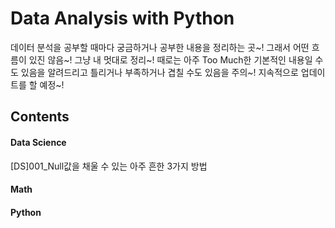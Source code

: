 # Data Analysis with Python

데이터 분석을 공부할 때마다 궁금하거나 공부한 내용을 정리하는 곳~! 그래서 어떤 흐름이 있진 않음~! 그냥 내 멋대로 정리~!
때로는 아주 Too Much한 기본적인 내용일 수도 있음을 알려드리고 틀리거나 부족하거나 겹칠 수도 있음을 주의~!
지속적으로 업데이트를 할 예정~!



## Contents

#### Data Science

[DS]001_Null값을 채울 수 있는 아주 흔한 3가지 방법







#### Math









#### Python
